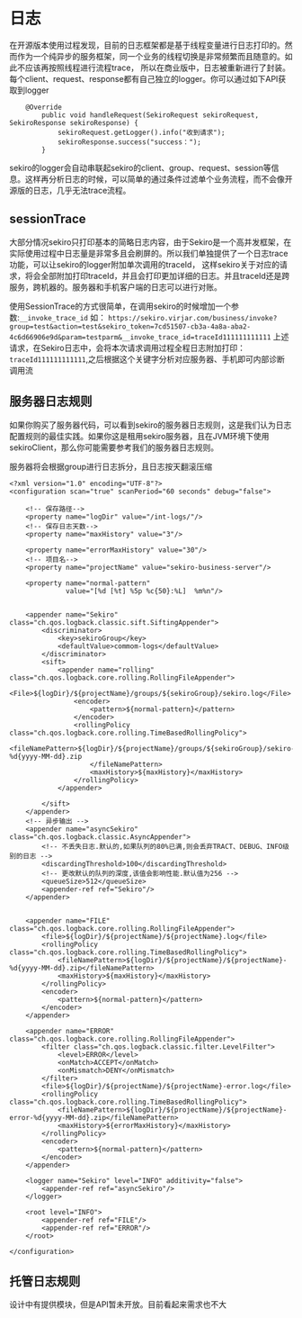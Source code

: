 # 日志
在开源版本使用过程发现，目前的日志框架都是基于线程变量进行日志打印的。然而作为一个纯异步的服务框架，同一个业务的线程切换是非常频繁而且随意的。如此不应该再按照线程进行流程trace，
所以在商业版中，日志被重新进行了封装。每个client、request、response都有自己独立的logger。你可以通过如下API获取到logger

```
    @Override
        public void handleRequest(SekiroRequest sekiroRequest, SekiroResponse sekiroResponse) {
            sekiroRequest.getLogger().info("收到请求");
            sekiroResponse.success("success：");
        }
```
sekiro的logger会自动串联起sekiro的client、group、request、session等信息。这样再分析日志的时候，可以简单的通过条件过滤单个业务流程，而不会像开源版的日志，几乎无法trace流程。


## sessionTrace
大部分情况sekiro只打印基本的简略日志内容，由于Sekiro是一个高并发框架，在实际使用过程中日志量是非常多且会刷屏的。所以我们单独提供了一个日志trace功能，可以让sekiro的logger附加单次调用的traceId，
这样sekiro关于对应的请求，将会全部附加打印traceId，并且会打印更加详细的日志。并且traceId还是跨服务，跨机器的。服务器和手机客户端的日志可以进行对账。

使用SessionTrace的方式很简单，在调用sekiro的时候增加一个参数:``__invoke_trace_id``
如： 
```https://sekiro.virjar.com/business/invoke?group=test&action=test&sekiro_token=7cd51507-cb3a-4a8a-aba2-4c6d66906e9d&param=testparm&__invoke_trace_id=traceId111111111111```
上述请求，在Sekiro日志中，会将本次请求调用过程全程日志附加打印：``traceId111111111111``,之后根据这个关键字分析对应服务器、手机即可内部诊断调用流

## 服务器日志规则
如果你购买了服务器代码，可以看到sekiro的服务器日志规则，这是我们认为日志配置规则的最佳实践。如果你这是租用sekiro服务器，且在JVM环境下使用sekiroClient，那么你可能需要参考我们的服务器日志规则。

服务器将会根据group进行日志拆分，且日志按天翻滚压缩
```
<?xml version="1.0" encoding="UTF-8"?>
<configuration scan="true" scanPeriod="60 seconds" debug="false">

    <!-- 保存路径-->
    <property name="logDir" value="/int-logs/"/>
    <!-- 保存日志天数-->
    <property name="maxHistory" value="3"/>

    <property name="errorMaxHistory" value="30"/>
    <!-- 项目名-->
    <property name="projectName" value="sekiro-business-server"/>

    <property name="normal-pattern"
              value="[%d [%t] %5p %c{50}:%L]  %m%n"/>


    <appender name="Sekiro" class="ch.qos.logback.classic.sift.SiftingAppender">
        <discriminator>
            <key>sekiroGroup</key>
            <defaultValue>commom-logs</defaultValue>
        </discriminator>
        <sift>
            <appender name="rolling" class="ch.qos.logback.core.rolling.RollingFileAppender">
                <File>${logDir}/${projectName}/groups/${sekiroGroup}/sekiro.log</File>
                <encoder>
                    <pattern>${normal-pattern}</pattern>
                </encoder>
                <rollingPolicy class="ch.qos.logback.core.rolling.TimeBasedRollingPolicy">
                    <fileNamePattern>${logDir}/${projectName}/groups/${sekiroGroup}/sekiro-%d{yyyy-MM-dd}.zip
                    </fileNamePattern>
                    <maxHistory>${maxHistory}</maxHistory>
                </rollingPolicy>
            </appender>

        </sift>
    </appender>
    <!-- 异步输出 -->
    <appender name="asyncSekiro" class="ch.qos.logback.classic.AsyncAppender">
        <!-- 不丢失日志.默认的,如果队列的80%已满,则会丢弃TRACT、DEBUG、INFO级别的日志 -->
        <discardingThreshold>100</discardingThreshold>
        <!-- 更改默认的队列的深度,该值会影响性能.默认值为256 -->
        <queueSize>512</queueSize>
        <appender-ref ref="Sekiro"/>
    </appender>


    <appender name="FILE" class="ch.qos.logback.core.rolling.RollingFileAppender">
        <file>${logDir}/${projectName}/${projectName}.log</file>
        <rollingPolicy class="ch.qos.logback.core.rolling.TimeBasedRollingPolicy">
            <fileNamePattern>${logDir}/${projectName}/${projectName}-%d{yyyy-MM-dd}.zip</fileNamePattern>
            <maxHistory>${maxHistory}</maxHistory>
        </rollingPolicy>
        <encoder>
            <pattern>${normal-pattern}</pattern>
        </encoder>
    </appender>

    <appender name="ERROR" class="ch.qos.logback.core.rolling.RollingFileAppender">
        <filter class="ch.qos.logback.classic.filter.LevelFilter">
            <level>ERROR</level>
            <onMatch>ACCEPT</onMatch>
            <onMismatch>DENY</onMismatch>
        </filter>
        <file>${logDir}/${projectName}/${projectName}-error.log</file>
        <rollingPolicy class="ch.qos.logback.core.rolling.TimeBasedRollingPolicy">
            <fileNamePattern>${logDir}/${projectName}/${projectName}-error-%d{yyyy-MM-dd}.zip</fileNamePattern>
            <maxHistory>${errorMaxHistory}</maxHistory>
        </rollingPolicy>
        <encoder>
            <pattern>${normal-pattern}</pattern>
        </encoder>
    </appender>

    <logger name="Sekiro" level="INFO" additivity="false">
        <appender-ref ref="asyncSekiro"/>
    </logger>

    <root level="INFO">
        <appender-ref ref="FILE"/>
        <appender-ref ref="ERROR"/>
    </root>

</configuration>
```

## 托管日志规则
设计中有提供模块，但是API暂未开放。目前看起来需求也不大